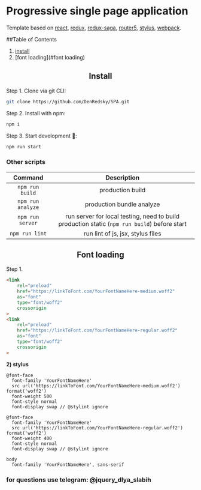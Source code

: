 # Progressive single page application

Template based on [react](https://github.com/facebook/react), [redux](https://github.com/reduxjs/redux), [redux-saga](https://github.com/redux-saga/redux-saga), [router5](https://github.com/router5/router5), [stylus](https://github.com/stylus/stylus), [webpack](https://github.com/webpack/webpack).

##Table of Contents

1. [install](#install)
2. [font loading](#font loading)

<h2 align="center">Install</h2>

Step 1. Clone via git CLI:

```bash
git clone https://github.com/DenRedsky/SPA.git
```

Step 2. Install with npm:

```bash
npm i
```

Step 3. Start development :rocket::

```bash
npm run start
```

### Other scripts

| Command | Description |
| :-----: | :---------: |
|```npm run build```| production build |
|```npm run analyze```| production bundle analyze |
|```npm run server```| run server for local testing, need to build production static (```npm run build```) before start |
|```npm run lint```| run lint of js, jsx, stylus files |

<h2 align="center">Font loading</h2>

Step 1.

```html
<link
    rel="preload"
    href="https://linkToFont.com/YourFontNameHere-medium.woff2"
    as="font"
    type="font/woff2"
    crossorigin
>
<link
    rel="preload"
    href="https://linkToFont.com/YourFontNameHere-regular.woff2"
    as="font"
    type="font/woff2"
    crossorigin
>
```
**2) stylus**
```stylus
@font-face
  font-family 'YourFontNameHere'
  src url('https://linkToFont.com/YourFontNameHere-medium.woff2') format('woff2')
  font-weight 500
  font-style normal
  font-display swap // @stylint ignore

@font-face
  font-family 'YourFontNameHere'
  src url('https://linkToFont.com/YourFontNameHere-regular.woff2') format('woff2')
  font-weight 400
  font-style normal
  font-display swap // @stylint ignore

body
  font-family 'YourFontNameHere', sans-serif
```

### for questions use telegram: @jquery_dlya_slabih
